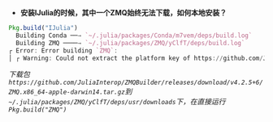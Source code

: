 - **安装IJulia的时候，其中一个ZMQ始终无法下载，如何本地安装？**

```julia
Pkg.build("IJulia")
  Building Conda ──→ `~/.julia/packages/Conda/m7vem/deps/build.log`
  Building ZMQ ────→ `~/.julia/packages/ZMQ/yClfT/deps/build.log`
┌ Error: Error building `ZMQ`:
│ ┌ Warning: Could not extract the platform key of https://github.com/JuliaInterop/ZMQBuilder/releases/download/v4.2.5+6/ZMQ.x86_64-apple-darwin14.tar.gz; continuing...
```

*下载包`https://github.com/JuliaInterop/ZMQBuilder/releases/download/v4.2.5+6/ZMQ.x86_64-apple-darwin14.tar.gz`到`~/.julia/packages/ZMQ/yClfT/deps/usr/downloads`下，在直接运行`Pkg.build("ZMQ")`*